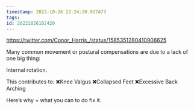 ```yaml
---
timestamp: 2022-10-26 22:24:20.927473
tags: 
id: 20221026102420
---
```


https://twitter.com/Conor_Harris_/status/1585351280410906625

Many common movement or postural compensations are due to a lack of one big thing:

Internal rotation.

This contributes to:
❌Knee Valgus
❌Collapsed Feet
❌Excessive Back Arching

Here’s why + what you can to do fix it.